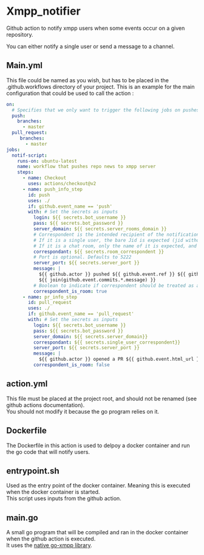 # Xmpp_notifier
Github action to notify xmpp users when some events occur on a given repository.  

You can either notify a single user or send a message to a channel.

## Main.yml
This file could be named as you wish, but has to be placed in the .github.workflows directory of your project.
This is an example for the main configuration that could be used to call the action :  
```yaml
on:
  # Specifies that we only want to trigger the following jobs on pushes and pull request creations for the master branch
  push:
    branches:
      - master
  pull_request:
     branches:
       - master
jobs:
  notif-script:
    runs-on: ubuntu-latest
    name: workflow that pushes repo news to xmpp server
    steps:
      - name: Checkout
        uses: actions/checkout@v2
      - name: push_info_step
        id: push
        uses: ./
        if: github.event_name == 'push'
        with: # Set the secrets as inputs
          login: ${{ secrets.bot_username }}
          pass: ${{ secrets.bot_password }}
          server_domain: ${{ secrets.server_rooms_domain }}
          # Correspondent is the intended recipient of the notification. 
          # If it is a single user, the bare Jid is expected (jid without resource)
          # If it is a chat room, only the name of it is expected, and "server_domain" will be used to complete the jid
          correspondant: ${{ secrets.room_correspondent }}
          # Port is optional. Defaults to 5222
          server_port: ${{ secrets.server_port }}
          message: |
            ${{ github.actor }} pushed ${{ github.event.ref }} ${{ github.event.compare }} with message:
            ${{ join(github.event.commits.*.message) }}
          # Boolean to indicate if correspondent should be treated as a room (true) or a single user 
          correspondent_is_room: true
      - name: pr_info_step
        id: pull_request
        uses: ./
        if: github.event_name == 'pull_request'
        with: # Set the secrets as inputs
          login: ${{ secrets.bot_username }}
          pass: ${{ secrets.bot_password }}
          server_domain: ${{ secrets.server_domain}}
          correspondant: ${{ secrets.single_user_correspondent}}
          server_port: ${{ secrets.server_port }}
          message: |
            ${{ github.actor }} opened a PR ${{ github.event.html_url }}
          correspondent_is_room: false
``` 

## action.yml  
This file must be placed at the project root, and should not be renamed (see github actions documentation).  
You should not modify it because the go program relies on it.  

## Dockerfile
The Dockerfile in this action is used to delpoy a docker container and run the go code that will notify users.  

## entrypoint.sh
Used as the entry point of the docker container. Meaning this is executed when the docker container is started.  
This script uses inputs from the github action.

## main.go
A small go program that will be compiled and ran in the docker container when the github action is executed.  
It uses the [native go-xmpp library](https://github.com/FluuxIO/go-xmpp).